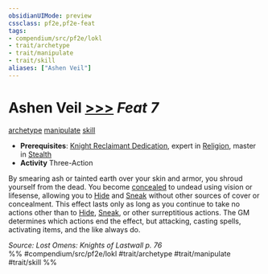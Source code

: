 ```yaml
---
obsidianUIMode: preview
cssclass: pf2e,pf2e-feat
tags:
- compendium/src/pf2e/lokl
- trait/archetype
- trait/manipulate
- trait/skill
aliases: ["Ashen Veil"]
---
```

# Ashen Veil  [>>>](/rules/core-rulebook/chapter-9-playing-the-game.md#Actions "Three-Action") *Feat 7*  
[archetype](/rules/traits/archetype.md)  [manipulate](/rules/traits/manipulate.md)  [skill](/rules/traits/skill.md)  

- **Prerequisites**: [Knight Reclaimant Dedication](/compendium/feats/knight-reclaimant-dedication-locg.md), expert in [Religion](/compendium/skills.md#Religion), master in [Stealth](/compendium/skills.md#Stealth)
- **Activity** Three-Action

By smearing ash or tainted earth over your skin and armor, you shroud yourself from the dead. You become [concealed](/rules/conditions.md#Concealed) to undead using vision or lifesense, allowing you to [Hide](/rules/actions/hide.md) and [Sneak](/rules/actions/sneak.md) without other sources of cover or concealment. This effect lasts only as long as you continue to take no actions other than to [Hide](/rules/actions/hide.md), [Sneak](/rules/actions/sneak.md), or other surreptitious actions. The GM determines which actions end the effect, but attacking, casting spells, activating items, and the like always do.

*Source: Lost Omens: Knights of Lastwall p. 76*  
%% #compendium/src/pf2e/lokl #trait/archetype #trait/manipulate #trait/skill %%